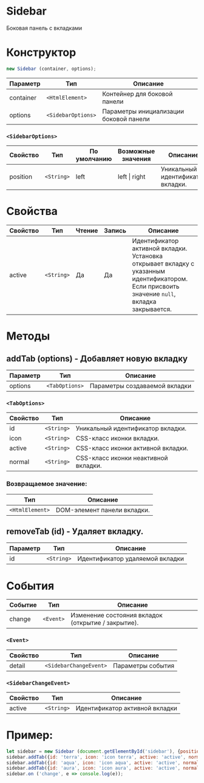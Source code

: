 Sidebar
=======
Боковая панель с вкладками

# Конструктор
```javascript
new Sidebar (container, options);
```
Параметр | Тип | Описание
---------|-----|---------
container |`<HtmlElement>`| Контейнер для боковой панели
options |`<SidebarOptions>`| Параметры инициализации боковой панели

### `<SidebarOptions>`
Свойство | Тип | По умолчанию | Возможные значения | Описание
---------|-----|-----------------------|--------------------|---------
position | `<String>` | left | left \| right | Уникальный идентификатор вкладки.

# Свойства
Свойство | Тип | Чтение | Запись | Описание
---------|-----|--------|--------|---------
active | `<String>` | Да | Да | Идентификатор активной вкладки.<br/>Установка открывает вкладку с указанным идентификатором.<br/>Если присвоить значение `null`, вкладка закрывается.

# Методы
## addTab (options) - Добавляет новую вкладку
Параметр | Тип | Описание
---------|-----|---------
options |`<TabOptions>`| Параметры создаваемой вкладки

### `<TabOptions>`
Свойство | Тип | Описание
---------|-----|---------
id | `<String>` | Уникальный идентификатор вкладки.
icon | `<String>` | CSS-класс иконки вкладки.
active | `<String>` | CSS-класс иконки активной вкладки.
normal | `<String>` | CSS-класс иконки неактивной вкладки.

### Возвращаемое значение:
Тип | Описание
----|---------
`<HtmlElement>` | DOM-элемент панели вкладки.

## removeTab (id) - Удаляет вкладку.
Параметр | Тип | Описание
---------|-----|---------
id |`<String>`| Идентификатор удаляемой вкладки

# События
Событие | Тип | Описание
--------|-----|---------
change | `<Event>` | Изменение состояния вкладок (открытие / закрытие).

### `<Event>`
Свойство | Тип | Описание
---------|-----|---------
detail | `<SidebarСhangeEvent>` | Параметры события

### `<SidebarСhangeEvent>`
Свойство | Тип | Описание
---------|-----|---------
active | `<String>` | Идентификатор активной вкладки

# Пример:
```javascript
let sidebar = new Sidebar (document.getElementById('sidebar'), {position: 'left'});
sidebar.addTab({id: 'terra', icon: 'icon terra', active: 'active', normal: 'normal'}).innerHTML = <span>Terra</span>;
sidebar.addTab({id: 'aqua', icon: 'icon aqua', active: 'active', normal: 'normal'}).innerHTML = <span>Aqua</span>;
sidebar.addTab({id: 'aura', icon: 'icon aura', active: 'active', normal: 'normal'}).innerHTML = <span>Aura</span>;
sidebar.on ('change', e => console.log(e));
```
